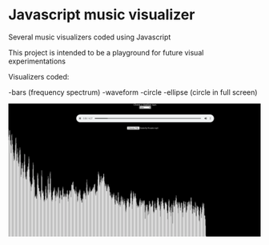 # Javascript music visualizer

Several music visualizers coded using Javascript

This project is intended to be a playground for future visual experimentations

Visualizers coded:

-bars (frequency spectrum)
-waveform
-circle
-ellipse (circle in full screen)

![](app.png)